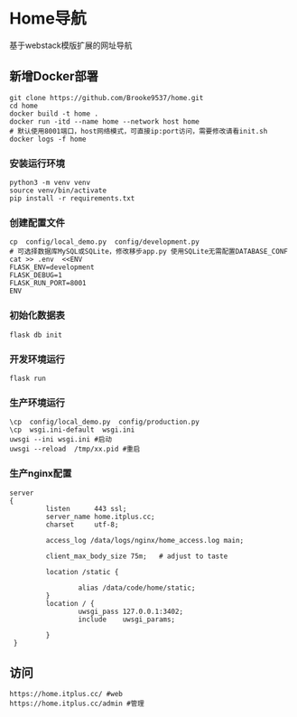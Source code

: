 # Home导航

基于webstack模版扩展的网址导航

## 新增Docker部署

```
git clone https://github.com/Brooke9537/home.git
cd home
docker build -t home .
docker run -itd --name home --network host home
# 默认使用8001端口，host网络模式，可直接ip:port访问，需要修改请看init.sh
docker logs -f home
```


###  安装运行环境

```
python3 -m venv venv
source venv/bin/activate
pip install -r requirements.txt
```

###  创建配置文件

```
cp  config/local_demo.py  config/development.py
# 可选择数据库MySQL或SQLite，修改移步app.py 使用SQLite无需配置DATABASE_CONF
cat >> .env  <<ENV
FLASK_ENV=development
FLASK_DEBUG=1
FLASK_RUN_PORT=8001
ENV
```

### 初始化数据表

```
flask db init
```

###  开发环境运行

```
flask run
```

###  生产环境运行

```
\cp  config/local_demo.py  config/production.py
\cp  wsgi.ini-default  wsgi.ini
uwsgi --ini wsgi.ini #启动
uwsgi --reload  /tmp/xx.pid #重启
```

###  生产nginx配置

```
server
{
         listen      443 ssl;
         server_name home.itplus.cc;
         charset     utf-8;

         access_log /data/logs/nginx/home_access.log main;

         client_max_body_size 75m;   # adjust to taste

         location /static {

                 alias /data/code/home/static;
         }
         location / {
                 uwsgi_pass 127.0.0.1:3402;
                 include    uwsgi_params;

         }
 }
```


## 访问

```
https://home.itplus.cc/ #web
https://home.itplus.cc/admin #管理
```


